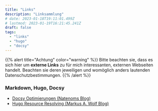 ```yaml
---
title: "Links"
description: "Linksammlung"
# date: 2023-01-18T19:11:01.499Z
# lastmod: 2023-01-19T16:21:45.241Z
draft: false
tags:
  - "links"
  - "hugo"
  - "docsy"
---
```


{{% alert title="Achtung" color="warning" %}}
Bitte beachten sie, dass es sich hier um **externe Links** zu für mich interessanten, externen Webseiten handelt. Beachten sie deren jeweiligen und womöglich anders lautenden Datenschutzbestimmungen.
{{% /alert %}}


### Markdown, Hugo, Docsy

* [Docsy Optimierungen (Natenoms Blog)](https://blog.natenom.com/2022/03/mein-neues-wiki-mit-hugo-neue-suche-und-andere-optimierungen/)
* [Hugo Resource Resolving (Markus A. Wolf Blog)](https://www.markusantonwolf.com/blog/guide-for-different-ways-to-access-your-image-resources/)